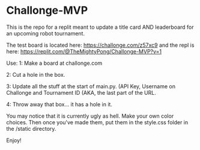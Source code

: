 # Challonge-MVP

This is the repo for a replit meant to update a title card AND leaderboard for an upcoming robot tournament.

The test board is located here: https://challonge.com/z57xc9 and the repl is here: https://replit.com/@TheMightyPong/Challonge-MVP?v=1

Use:
1: Make a board at challonge.com

2: Cut a hole in the box.

3: Update all the stuff at the start of main.py. (API Key, Username on Challonge and Tournament ID (AKA, the last part of the URL.

4: Throw away that box... it has a hole in it.

You may notice that it is currently ugly as hell. Make your own color choices. Then once you've made them, put them in the style.css folder in the /static directory.

Enjoy!
